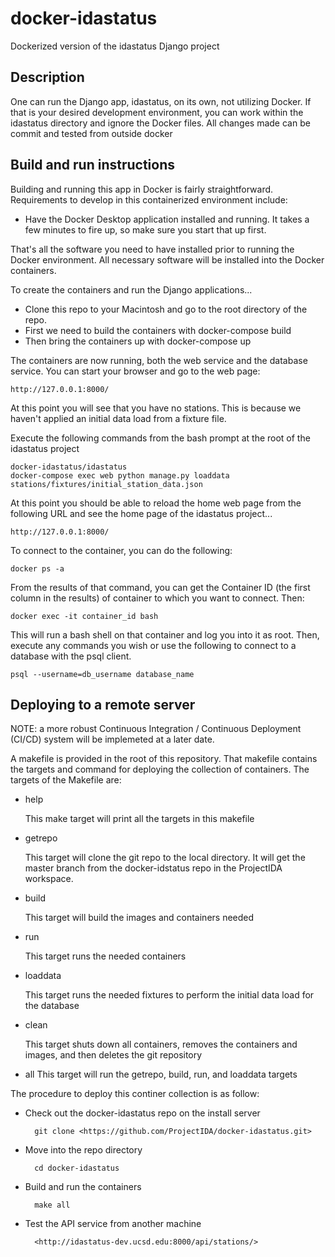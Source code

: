 # docker-idastatus

Dockerized version of the idastatus Django project

## Description

One can run the Django app, idastatus, on its own, not utilizing Docker.  If that is your desired development environment, you can work within the idastatus directory and ignore the Docker files.  All changes made can be commit and tested from outside docker

## Build and run instructions

Building and running this app in Docker is fairly straightforward.  Requirements to develop in this containerized environment include:

* Have the Docker Desktop application installed and running.  It takes a few minutes to fire up, so make sure you start that up first.

That's all the software you need to have installed prior to running the Docker environment.  All necessary software will be installed into the Docker containers.

To create the containers and run the Django applications...

* Clone this repo to your Macintosh and go to the root directory of the repo.
* First we need to build the containers with docker-compose build
* Then bring the containers up with docker-compose up

The containers are now running, both the web service and the database service.  You can start your browser and go to the web page:

    http://127.0.0.1:8000/

At this point you will see that you have no stations.  This is because we haven't applied an initial data load from a fixture file.  

Execute the following commands from the bash prompt at the root of the idastatus project

    docker-idastatus/idastatus
    docker-compose exec web python manage.py loaddata stations/fixtures/initial_station_data.json

At this point you should be able to reload the home web page from the following URL and see the home page of the idastatus project...

    http://127.0.0.1:8000/

To connect to the container, you can do the following:

    docker ps -a

From the results of that command, you can get the Container ID (the first column in the results) of container to which you want to connect.  Then:

    docker exec -it container_id bash

This will run a bash shell on that container and log you into it as root.  Then, execute any commands you wish or use the following to connect to a database with the psql client.

    psql --username=db_username database_name

## Deploying to a remote server

NOTE: a more robust Continuous Integration / Continuous Deployment (CI/CD) system will be implemeted at a later date.

A makefile is provided in the root of this repository.  That makefile contains the targets and command for deploying the collection of containers.  The targets of the Makefile are:

* help

    This make target will print all the targets in this makefile

* getrepo

    This target will clone the git repo to the local directory.  It will get the master branch from the docker-idstatus repo in the ProjectIDA workspace.

* build

    This target will build the images and containers needed

* run

    This target runs the needed containers

* loaddata

    This target runs the needed fixtures to perform the initial data load for the database

* clean

    This target shuts down all containers, removes the containers and images, and then deletes the git repository

* all
    This target will run the getrepo, build, run, and loaddata targets

The procedure to deploy this continer collection is as follow:

* Check out the docker-idastatus repo on the install server

        git clone <https://github.com/ProjectIDA/docker-idastatus.git>

* Move into the repo directory

        cd docker-idastatus

* Build and run the containers

        make all

* Test the API service from another machine

        <http://idastatus-dev.ucsd.edu:8000/api/stations/>